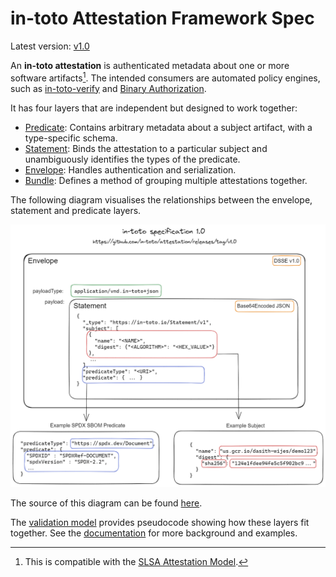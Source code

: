 # in-toto Attestation Framework Spec

Latest version: [v1.0]

An **in-toto attestation** is authenticated metadata about one or more
software artifacts[^1]. The intended consumers are automated policy engines,
such as [in-toto-verify] and [Binary Authorization].

It has four layers that are independent but designed to work together:

-   [Predicate]: Contains arbitrary metadata about a subject artifact, with a
    type-specific schema.
-   [Statement]: Binds the attestation to a particular subject and
    unambiguously identifies the types of the predicate.
-   [Envelope]: Handles authentication and serialization.
-   [Bundle]: Defines a method of grouping multiple attestations together.

The following diagram visualises the relationships between the envelope, statement and predicate layers.

<img src="../images/envelope_relationships.png" alt="Relationships between the envelope, statement and predicate layers" width="600">

The source of this diagram can be found [here](../images/envelope_relationships.excalidraw).

The [validation model] provides pseudocode showing how these layers fit
together. See the [documentation] for more background and examples.

[^1]: This is compatible with the [SLSA Attestation Model].

[Binary Authorization]: https://cloud.google.com/binary-authorization
[Bundle]: v1.0/bundle.md
[Envelope]: v1.0/envelope.md
[Predicate]: v1.0/predicate.md
[SLSA Attestation Model]: https://slsa.dev/attestation-model
[Statement]: v1.0/statement.md
[documentation]: ../docs
[in-toto-verify]: https://github.com/in-toto/in-toto#verification
[v1.0]: v1.0/README.md
[validation model]: ../../docs/validation.md

